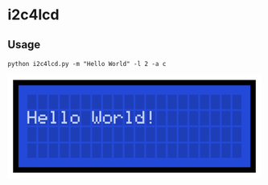 # i2c4lcd

## Usage

```
python i2c4lcd.py -m "Hello World" -l 2 -a c
```
![](/images/print_alignment.gif)

